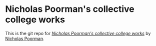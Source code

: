 # Nicholas Poorman's collective college works

This is the git repo for
[*Nicholas Poorman's collective college works*](http://cs.nickpoorman.com/)
by [Nicholas Poorman](http://nickpoorman.com/).
